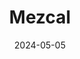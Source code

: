 ---
date: 2024-05-05
featured_image: Mezcal-20240715-3.jpg
title: Mezcal
description: 
tags: ["Mezcal"]
---